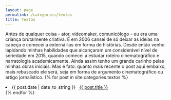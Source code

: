 ```yaml
---
layout: page
permalink: /categories/textos
title: Textos
---
```

Antes de qualquer coisa - ator, videomaker, comunicólogo - eu era uma criança brutalmente criativa. E em 2006 cansei de só deixar as ideias na cabeça e comecei a externá-las em forma de histórias. Desde então venho lapidando minhas habilidades que alcançaram um considerável nível de seriedade em 2015, quando comecei a estudar roteiro cinematográfico e narratologia academicamente. Ainda assim tenho um grande carinho pelas minhas obras iniciais. Mas é fato: quanto mais recente o post aqui embaixo, mais rebuscado ele será, seja em forma de argumento cinematográfico ou artigo jornalístico.
{% for post in site.categories.textos %}
 <li><span>{{ post.date | date_to_string }}</span> &nbsp; <a href="{{ post.url }}">{{ post.title }}</a></li>
{% endfor %}